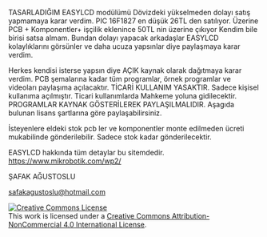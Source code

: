 TASARLADIĞIM EASYLCD modülümü Dövizdeki yükselmeden dolayı satış yapmamaya karar verdim.
 PIC 16F1827 en düşük 26TL den satılıyor. Üzerine PCB + Komponentler+ işçilik eklenince 50TL nin üzerine çıkıyor
 Kendim bile birisi satsa almam. Bundan dolayı yapacak arkadaşlar EASYLCD kolaylıklarını görsünler ve 
daha ucuza yapsınlar diye paylaşmaya karar verdim. 

Herkes kendisi isterse yapsın diye AÇIK kaynak olarak dağıtmaya karar verdim.
PCB şemalarına kadar tüm programlar, örnek programlar ve videoları paylaşıma açılacaktır. 
TİCARİ KULLANIM YASAKTIR. Sadece kişisel kullanıma açılmıştır. Ticari kullanımlarda Mahkeme yoluna gidilecektir. 
PROGRAMLAR KAYNAK GÖSTERİLEREK PAYLAŞILMALIDIR. Aşagıda bulunan lisans şartlarına göre paylaşabilirsiniz.

İsteyenlere eldeki stok pcb ler ve komponentler monte edilmeden ücreti mukabilinde gönderilebilir. 
Sadece stok kadar gönderilecektir. 

EASYLCD hakkında tüm detaylar bu sitemdedir. 
https://www.mikrobotik.com/wp2/

ŞAFAK AĞUSTOSLU

safakagustoslu@hotmail.com

<a rel="license" href="http://creativecommons.org/licenses/by-nc/4.0/"><img alt="Creative Commons License" style="border-width:0" src="https://i.creativecommons.org/l/by-nc/4.0/88x31.png" /></a><br />This work is licensed under a <a rel="license" href="http://creativecommons.org/licenses/by-nc/4.0/">Creative Commons Attribution-NonCommercial 4.0 International License</a>.
